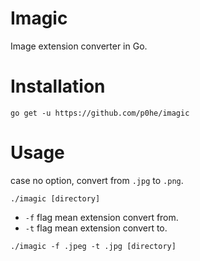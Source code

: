 # Imagic
Image extension converter in Go.

# Installation

```
go get -u https://github.com/p0he/imagic
```

# Usage
case no option, convert from `.jpg` to `.png`. 
```
./imagic [directory]
```

- `-f` flag mean extension convert from.
- `-t` flag mean extension convert to.

```
./imagic -f .jpeg -t .jpg [directory]
```

